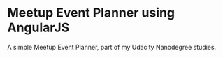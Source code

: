 # Meetup Event Planner using AngularJS

A simple Meetup Event Planner, part of my Udacity Nanodegree studies.
